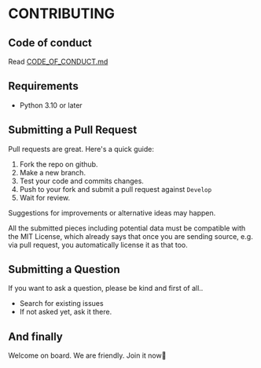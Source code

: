 # CONTRIBUTING

## Code of conduct
Read [CODE_OF_CONDUCT.md](./CODE_OF_CONDUCT.md)  

## Requirements
- Python 3.10 or later  

## Submitting a Pull Request
Pull requests are great. Here's a quick guide:

1. Fork the repo on github.  
2. Make a new branch.  
3. Test your code and commits changes.
4. Push to your fork and submit a pull request against `Develop`  
5. Wait for review.  

Suggestions for improvements or alternative ideas may happen.  

All the submitted pieces including potential data must be compatible with the MIT License, which already says that once you are sending source, e.g. via pull request, you automatically license it as that too.  

## Submitting a Question

If you want to ask a question, please be kind and first of all..

- Search for existing issues  
- If not asked yet, ask it there.  

## And finally
Welcome on board. We are friendly. Join it now👀